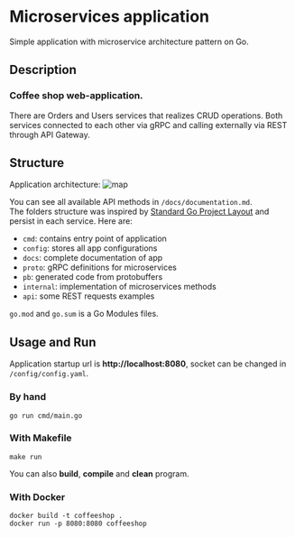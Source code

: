 # Microservices application

Simple application with microservice architecture pattern on Go.

## Description
### **Coffee shop web-application.**
There are Orders and Users services that realizes CRUD operations. Both services connected to each other via gRPC and calling externally via REST through API Gateway.

## Structure
Application architecture:
![map](https://i.ibb.co/mT5MvWY/Frame-6-2.jpg)

You can see all available API methods in `/docs/documentation.md`. \
The folders structure was inspired by [Standard Go Project Layout](https://github.com/golang-standards/project-layout) and persist in each service. Here are:
- `cmd`: contains entry point of application
- `config`: stores all app configurations
- `docs`: complete documentation of app
- `proto`: gRPC definitions for microservices
- `pb`: generated code from protobuffers
- `internal`: implementation of microservices methods
- `api`: some REST requests examples

`go.mod` and `go.sum` is a Go Modules files.

## Usage and Run
Application startup url is **http://localhost:8080**, socket can be changed in `/config/config.yaml`.

### By hand
```
go run cmd/main.go
```
### With Makefile
```
make run
```
You can also **build**, **compile** and **clean** program.
### With Docker
```
docker build -t coffeeshop .
docker run -p 8080:8080 coffeeshop
```